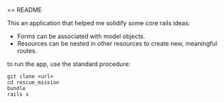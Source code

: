 == README

This an application that helped me solidify some core rails ideas:
- Forms can be associated with model objects.
- Resources can be nested in other resources to create new, meaningful routes.

to run the app, use the standard procedure:

```
git clone <url>
cd rescue_mission
bundle
rails s
```
